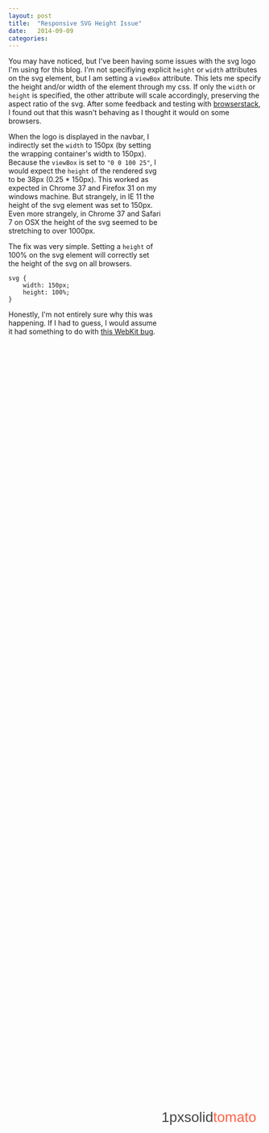 ```yaml
---
layout: post
title:  "Responsive SVG Height Issue"
date:   2014-09-09
categories:
---
```


You may have noticed, but I've been having some issues with the svg logo I'm using for this blog. I'm not specifiying explicit <code class="language-*">height</code> or <code class="language-*">width</code> attributes on the svg element, but I am setting a <code class="language-*">viewBox</code> attribute. This lets me specify the height and/or width of the element through my css. If only the <code class="language-*">width</code> or <code class="language-*">height</code> is specified, the other attribute will scale accordingly, preserving the aspect ratio of the svg. After some feedback and testing with [browserstack](http://www.browserstack.com/), I found out that this wasn't behaving as I thought it would on some browsers.

<svg viewbox="0 0 100 25" style="float: right; display: block; width: 200px; height: 100%;">
    <text style="font-family: 'Josefin Sans', sans-serif; fill: #444444;" transform="matrix(1,0,0,1,0,20)">1pxsolid<tspan style="fill: tomato;">tomato</tspan></text>
</svg>

When the logo is displayed in the navbar, I indirectly set the <code class="language-*">width</code> to 150px (by setting the wrapping container's width to 150px). Because the <code class="language-*">viewBox</code> is set to <code class="language-*">"0 0 100 25"</code>, I would expect the <code class="language-*">height</code> of the rendered svg to be 38px (0.25 * 150px). This worked as expected in Chrome 37 and Firefox 31 on my windows machine. But strangely, in IE 11 the height of the svg element was set to 150px. Even more strangely, in Chrome 37 and Safari 7 on OSX the height of the svg seemed to be stretching to over 1000px.

The fix was very simple. Setting a <code class="language-*">height</code> of 100% on the svg element will correctly set the height of the svg on all browsers.

<pre class="language-css"><code class="language-css">svg {
    width: 150px;
    height: 100%;
}
</code></pre>

Honestly, I'm not entirely sure why this was happening. If I had to guess, I would assume it had something to do with [this WebKit bug](https://bugs.webkit.org/show_bug.cgi?id=82489).